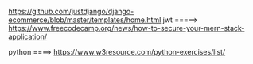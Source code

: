 

https://github.com/justdjango/django-ecommerce/blob/master/templates/home.html
jwt =====>  https://www.freecodecamp.org/news/how-to-secure-your-mern-stack-application/

python ====> https://www.w3resource.com/python-exercises/list/
